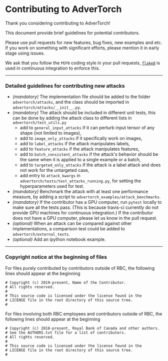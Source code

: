 # Contributing to AdverTorch

Thank you considering contributing to AdverTorch!

This document provide brief guidelines for potential contributors.

Please use pull requests for new features, bug fixes, new examples and etc. If you work on something with significant efforts, please mention it in early stage using issues.

We ask that you follow the `PEP8` coding style in your pull requests, [`flake8`](http://flake8.pycqa.org/) is used in continuous integration to enforce this.

---
### Detailed guidelines for contributing new attacks
- *(mandatory)* The implementation file should be added to the folder `advertorch/attacks`, and the class should be imported in `advertorch/attacks/__init__.py`.
- *(mandatory)* The attack should be included in different unit tests, this can be done by adding the attack class to different lists in `advertorch/test_utils.py`
    + add to `general_input_attacks` if it can perturb input tensor of any shape (not limited to images),
    + add to `image_only_attacks` if it specifically work on images,
    + add to `label_attacks` if the attack manipulates labels,
    + add to `feature_attacks` if the attack manipulates features,
    + add to `batch_consistent_attacks` if the attack's behavior should be the same when it is applied to a single example or a batch,
    + add to `targeted_only_attacks` if the attack is a label attack and does not work for the untargeted case,
    + add entry to `attack_kwargs` in `advertorch/tests/test_attacks_running.py`, for setting the hyperparameters used for test.
- *(mandatory)* Benchmark the attack with at least one performance measure, by adding a script to `advertorch_examples/attack_benchmarks`.
- *(mandatory)* If the contributor has a GPU computer, run `pytest` locally to make sure all the tests pass. (This is because travis-ci currently do not provide GPU machines for continuous integration.) If the contributor does not have a GPU computer, please let us know in the pull request. 
- *(optional)* When an attack can be compared against other implementations, a comparison test could be added to `advertorch/external_tests`.
- *(optional)* Add an ipython notebook example.

---
### Copyright notice at the beginning of files

For files purely contributed by contributors outside of RBC, the following lines should appear at the beginning
```
# Copyright (c) 2019-present, Name of the Contributor.
# All rights reserved.
#
# This source code is licensed under the license found in the
# LICENSE file in the root directory of this source tree.
#
```

For files involving both RBC employees and 
contributors outside of RBC, the following lines should appear at the beginning
```
# Copyright (c) 2018-present, Royal Bank of Canada and other authors.
# See the AUTHORS.txt file for a list of contributors.
# All rights reserved.
#
# This source code is licensed under the license found in the
# LICENSE file in the root directory of this source tree.
#
```
